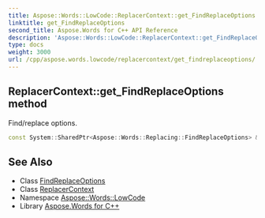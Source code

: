 ```yaml
---
title: Aspose::Words::LowCode::ReplacerContext::get_FindReplaceOptions method
linktitle: get_FindReplaceOptions
second_title: Aspose.Words for C++ API Reference
description: 'Aspose::Words::LowCode::ReplacerContext::get_FindReplaceOptions method. Find/replace options in C++.'
type: docs
weight: 3000
url: /cpp/aspose.words.lowcode/replacercontext/get_findreplaceoptions/
---
```

## ReplacerContext::get_FindReplaceOptions method


Find/replace options.

```cpp
const System::SharedPtr<Aspose::Words::Replacing::FindReplaceOptions> & Aspose::Words::LowCode::ReplacerContext::get_FindReplaceOptions() const
```

## See Also

* Class [FindReplaceOptions](../../../aspose.words.replacing/findreplaceoptions/)
* Class [ReplacerContext](../)
* Namespace [Aspose::Words::LowCode](../../)
* Library [Aspose.Words for C++](../../../)
